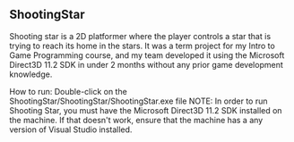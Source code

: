 ShootingStar
-------------

Shooting star is a 2D platformer where the player controls a star that is trying to reach its home in the stars. It was a term project for my Intro to Game Programming course, and my team developed it using the Microsoft Direct3D 11.2 SDK in under 2 months without any prior game development knowledge.
 
How to run: Double-click on the ShootingStar/ShootingStar/ShootingStar.exe file
NOTE: In order to run Shooting Star, you must have the Microsoft Direct3D 11.2 SDK installed on the machine. If that doesn't work, ensure that the machine has a any version of Visual Studio installed.
